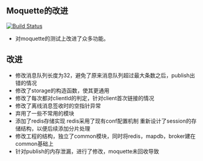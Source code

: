 
## Moquette的改进

[![Build Status](https://api.travis-ci.org/andsel/moquette.svg?branch=master)](https://github.com/irubant/moquette)

* 对moquette的测试上改进了众多功能。

## 改进

* 修改消息队列长度为32，避免了原来消息队列超过最大条数之后，publish出错的情况
* 修改了storage的构造函数，使其更通用
* 修改了每次都对clientId的判定，针对client首次链接的情况
* 修改了离线消息签收时的空指针异常
* 弃用了一些不常用的模块
* 添加了redis存储实现
		redis采用了现有conf配置机制
		重新设计了session的存储结构，以便后续添加分片处理
* 修改工程的结构，独立了common模块，同时将redis，mapdb，broker建在common基础上
* 针对publish的内存泄漏，进行了修改，moquette未回收导致
